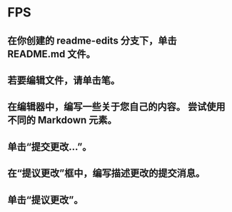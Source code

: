 # FPS
## 在你创建的 readme-edits 分支下，单击 README.md 文件。
## 若要编辑文件，请单击笔。
## 在编辑器中，编写一些关于您自己的内容。 尝试使用不同的 Markdown 元素。
## 单击“提交更改...”。
## 在“提议更改”框中，编写描述更改的提交消息。
## 单击“提议更改”。
